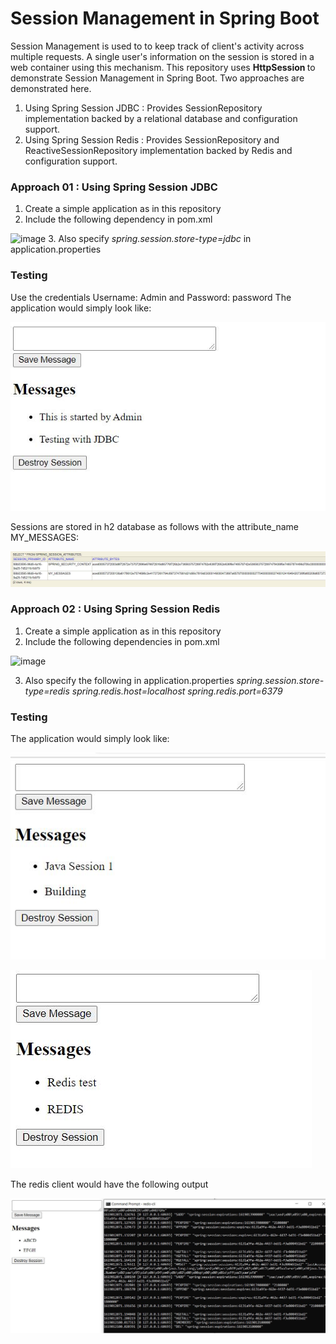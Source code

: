 # Session Management in Spring Boot

Session Management is used to to keep track of client's activity across multiple requests. A single user's information on the session is stored in a web container using this mechanism. This repository uses <b> HttpSession </b> to demonstrate Session Management in Spring Boot.
Two approaches are demonstrated here.
1. Using Spring Session JDBC : Provides SessionRepository implementation backed by a relational database and configuration support.
2. Using Spring Session Redis : Provides SessionRepository and ReactiveSessionRepository implementation backed by Redis and configuration support.

### Approach 01 : Using Spring Session JDBC
1. Create a simple application as in this repository
2. Include the following dependency in pom.xml

![image](https://user-images.githubusercontent.com/77454499/115684644-28721b80-a375-11eb-939a-7ded5314db87.png)
3. Also specify <i> spring.session.store-type=jdbc </i> in application.properties

### Testing
Use the credentials Username: Admin and Password: password
The application would simply look like:

![](https://github.com/FathimaShafana/SAD/blob/main/Spring_Session/session_SC/jdbc11.JPG?raw=true)

Sessions are stored in h2 database as follows with the attribute_name MY_MESSAGES:

![](https://github.com/FathimaShafana/SAD/blob/main/Spring_Session/session_SC/spring_session.JPG?raw=true)

### Approach 02 : Using Spring Session Redis
1. Create a simple application as in this repository
2. Include the following dependencies in pom.xml

![image](https://user-images.githubusercontent.com/77454499/115684477-04aed580-a375-11eb-9f08-e1a2cdd77435.png)

3. Also specify the following in application.properties
   <i> spring.session.store-type=redis
    spring.redis.host=localhost
    spring.redis.port=6379 </i>

### Testing
The application would simply look like:

![](https://github.com/FathimaShafana/SAD/blob/main/Spring_Session/session_SC/redis1.JPG?raw=true)

![](https://github.com/FathimaShafana/SAD/blob/main/Spring_Session/session_SC/redis2.JPG?raw=true)

The redis client would have the following output

![](https://github.com/FathimaShafana/SAD/blob/main/Spring_Session/session_SC/redis%20test.JPG?raw=true)


